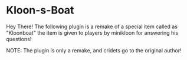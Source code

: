 # Kloon-s-Boat
Hey There!
The following plugin is a remake of a special item called as "Kloonboat"
the item is given to players by minikloon for answering his questions!

NOTE: The plugin is only a remake, and cridets go to the original author!
